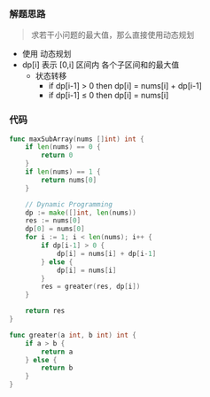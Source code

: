 ### 解题思路

> 求若干小问题的最大值，那么直接使用动态规划

- 使用 动态规划
- dp[i] 表示 [0,i] 区间内 各个子区间和的最大值
  - 状态转移
    - if dp[i-1] > 0 then dp[i] = nums[i] + dp[i-1]
    - if dp[i-1] ≤ 0 then dp[i] = nums[i]

### 代码

```go
func maxSubArray(nums []int) int {
	if len(nums) == 0 {
		return 0
	}
	if len(nums) == 1 {
		return nums[0]
	}

	// Dynamic Programming
	dp := make([]int, len(nums))
	res := nums[0]
	dp[0] = nums[0]
	for i := 1; i < len(nums); i++ {
		if dp[i-1] > 0 {
			dp[i] = nums[i] + dp[i-1]
		} else {
			dp[i] = nums[i]
		}
		res = greater(res, dp[i])
	}

	return res
}

func greater(a int, b int) int {
	if a > b {
		return a
	} else {
		return b
	}
}

```
